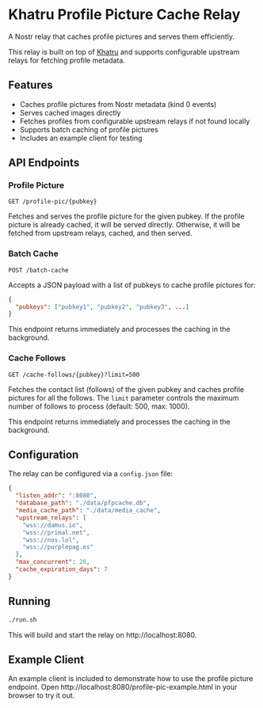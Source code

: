 # Khatru Profile Picture Cache Relay

A Nostr relay that caches profile pictures and serves them efficiently.

This relay is built on top of [Khatru](https://github.com/fiatjaf/khatru) and supports configurable upstream relays for fetching profile metadata.

## Features

- Caches profile pictures from Nostr metadata (kind 0 events)
- Serves cached images directly
- Fetches profiles from configurable upstream relays if not found locally
- Supports batch caching of profile pictures
- Includes an example client for testing

## API Endpoints

### Profile Picture

```
GET /profile-pic/{pubkey}
```

Fetches and serves the profile picture for the given pubkey. If the profile picture is already cached, it will be served directly. Otherwise, it will be fetched from upstream relays, cached, and then served.

### Batch Cache

```
POST /batch-cache
```

Accepts a JSON payload with a list of pubkeys to cache profile pictures for:

```json
{
  "pubkeys": ["pubkey1", "pubkey2", "pubkey3", ...]
}
```

This endpoint returns immediately and processes the caching in the background.

### Cache Follows

```
GET /cache-follows/{pubkey}?limit=500
```

Fetches the contact list (follows) of the given pubkey and caches profile pictures for all the follows. The `limit` parameter controls the maximum number of follows to process (default: 500, max: 1000).

This endpoint returns immediately and processes the caching in the background.

## Configuration

The relay can be configured via a `config.json` file:

```json
{
  "listen_addr": ":8080",
  "database_path": "./data/pfpcache.db",
  "media_cache_path": "./data/media_cache",
  "upstream_relays": [
    "wss://damus.io",
    "wss://primal.net",
    "wss://nos.lol",
    "wss://purplepag.es"
  ],
  "max_concurrent": 20,
  "cache_expiration_days": 7
}
```

## Running

```bash
./run.sh
```

This will build and start the relay on http://localhost:8080.

## Example Client

An example client is included to demonstrate how to use the profile picture endpoint. Open http://localhost:8080/profile-pic-example.html in your browser to try it out.
